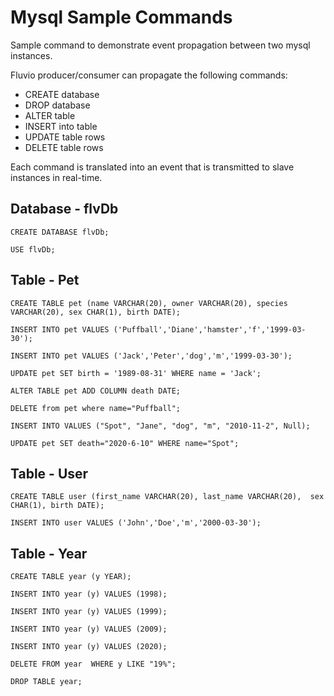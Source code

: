 # Mysql Sample Commands

Sample command to demonstrate event propagation between two mysql instances.

Fluvio producer/consumer can propagate the following commands:
* CREATE database
* DROP database
* ALTER table
* INSERT into table
* UPDATE table rows
* DELETE table rows

Each command is translated into an event that is transmitted to slave instances in real-time.

## Database - flvDb

```
CREATE DATABASE flvDb;
```

```
USE flvDb;
```

## Table - Pet

```
CREATE TABLE pet (name VARCHAR(20), owner VARCHAR(20), species VARCHAR(20), sex CHAR(1), birth DATE);
```

```
INSERT INTO pet VALUES ('Puffball','Diane','hamster','f','1999-03-30');
```

```
INSERT INTO pet VALUES ('Jack','Peter','dog','m','1999-03-30');
```

```
UPDATE pet SET birth = '1989-08-31' WHERE name = 'Jack';
```

```
ALTER TABLE pet ADD COLUMN death DATE;
```

```
DELETE from pet where name="Puffball";
```

```
INSERT INTO VALUES ("Spot", "Jane", "dog", "m", "2010-11-2", Null);
```

```
UPDATE pet SET death="2020-6-10" WHERE name="Spot";
```

## Table - User
```
CREATE TABLE user (first_name VARCHAR(20), last_name VARCHAR(20),  sex CHAR(1), birth DATE);
```

```
INSERT INTO user VALUES ('John','Doe','m','2000-03-30');
```


## Table - Year

```
CREATE TABLE year (y YEAR);
```

```
INSERT INTO year (y) VALUES (1998);
```

```
INSERT INTO year (y) VALUES (1999);
```


```
INSERT INTO year (y) VALUES (2009);
```

```
INSERT INTO year (y) VALUES (2020);
```

```
DELETE FROM year  WHERE y LIKE "19%";
```

```
DROP TABLE year;
```